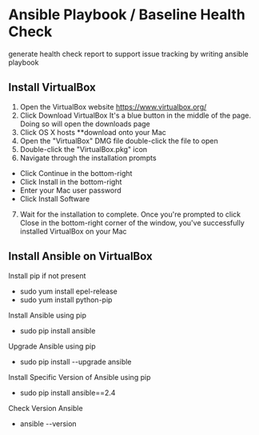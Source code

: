 #  Ansible Playbook / Baseline Health Check
generate health check report to support issue tracking by writing ansible playbook

## Install VirtualBox
1. Open the VirtualBox website https://www.virtualbox.org/  
2. Click Download VirtualBox It's a blue button in the middle of the page. Doing so will open the downloads page
3. Click OS X hosts  **download onto your Mac
4. Open the "VirtualBox" DMG file double-click the file to open
5. Double-click the "VirtualBox.pkg" icon
6. Navigate through the installation prompts
* Click Continue in the bottom-right 
* Click Install in the bottom-right
* Enter your Mac user password
* Click Install Software
7. Wait for the installation to complete. Once you're prompted to click Close in the bottom-right corner of the window, you've successfully installed VirtualBox on your Mac

## Install Ansible on VirtualBox
Install pip if not present 
* sudo yum install epel-release
* sudo yum install python-pip

Install Ansible using pip
* sudo pip install ansible

Upgrade Ansible using pip
* sudo pip install --upgrade ansible

Install Specific Version of Ansible using pip
* sudo pip install ansible==2.4

Check Version Ansible 
* ansible --version
